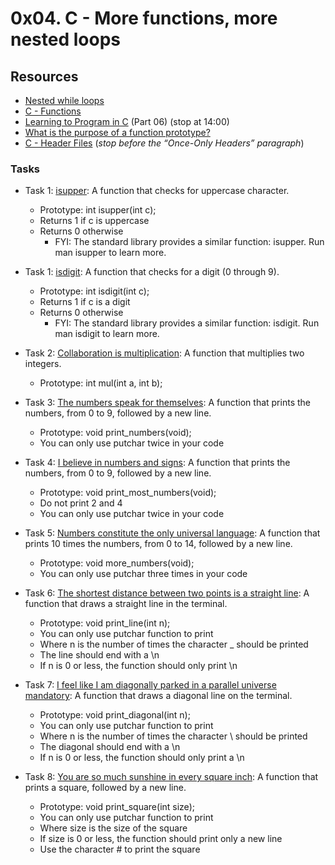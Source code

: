 # 0x04. C - More functions, more nested loops

## Resources
+ [Nested while loops](https://www.youtube.com/watch?v=Z3iGeQ1gIss)
+ [C - Functions](http://www.tutorialspoint.com/cprogramming/c_functions.htm)
+ [Learning to Program in C](https://www.youtube.com/watch?v=qMlnFwYdqIw) (Part 06) (stop at 14:00)
+ [What is the purpose of a function prototype?](https://www.geeksforgeeks.org/what-is-the-purpose-of-a-function-prototype/)
+ [C - Header Files](https://www.tutorialspoint.com/cprogramming/c_header_files.htm) (*stop before the “Once-Only Headers” paragraph*)

### Tasks
+ Task 1: [isupper](https://github.com/Hiluhree/alx-low_level_programming/blob/master/0x04-more_functions_nested_loops/0-isupper.c): A function that checks for uppercase character.</br>

	+ Prototype: int isupper(int c);
	+ Returns 1 if c is uppercase
	+ Returns 0 otherwise
		- FYI: The standard library provides a similar function: isupper. Run man isupper to learn more.
+ Task 1: [isdigit](https://github.com/Hiluhree/alx-low_level_programming/blob/master/0x04-more_functions_nested_loops/1-isdigit.c): A function that checks for a digit (0 through 9).</br>

	+ Prototype: int isdigit(int c);
	+ Returns 1 if c is a digit
	+ Returns 0 otherwise
		- FYI: The standard library provides a similar function: isdigit. Run man isdigit to learn more.
+ Task 2: [Collaboration is multiplication](https://github.com/Hiluhree/alx-low_level_programming/blob/master/0x04-more_functions_nested_loops/2-mul.c): A function that multiplies two integers.</br>

	+ Prototype: int mul(int a, int b);
+ Task 3: [The numbers speak for themselves](https://github.com/Hiluhree/alx-low_level_programming/blob/master/0x04-more_functions_nested_loops/3-print_numbers.c): A function that prints the numbers, from 0 to 9, followed by a new line.

	+ Prototype: void print_numbers(void);
	+ You can only use putchar twice in your code
+ Task 4: [I believe in numbers and signs](https://github.com/Hiluhree/alx-low_level_programming/blob/master/0x04-more_functions_nested_loops/4-print_most_numbers.c): A function that prints the numbers, from 0 to 9, followed by a new line.</br>

	+ Prototype: void print_most_numbers(void);
	+ Do not print 2 and 4
	+ You can only use putchar twice in your code
+ Task 5: [Numbers constitute the only universal language](https://github.com/Hiluhree/alx-low_level_programming/blob/master/0x04-more_functions_nested_loops/5-more_numbers.c): A function that prints 10 times the numbers, from 0 to 14, followed by a new line.

	+ Prototype: void more_numbers(void);
	+ You can only use putchar three times in your code
+ Task 6: [The shortest distance between two points is a straight line](https://github.com/Hiluhree/alx-low_level_programming/blob/master/0x04-more_functions_nested_loops/6-print_line.c): A function that draws a straight line in the terminal.

	+ Prototype: void print_line(int n);
	+ You can only use putchar function to print
	+ Where n is the number of times the character _ should be printed
	+ The line should end with a \n
	+ If n is 0 or less, the function should only print \n
+ Task 7: [I feel like I am diagonally parked in a parallel universe mandatory](https://github.com/Hiluhree/alx-low_level_programming/blob/master/0x04-more_functions_nested_loops/7-print_diagonal.c): A function that draws a diagonal line on the terminal.

	+ Prototype: void print_diagonal(int n);
	+ You can only use putchar function to print
	+ Where n is the number of times the character \ should be printed
	+ The diagonal should end with a \n
	+ If n is 0 or less, the function should only print a \n
+ Task 8: [You are so much sunshine in every square inch](): A function that prints a square, followed by a new line.

	+ Prototype: void print_square(int size);
	+ You can only use putchar function to print
	+ Where size is the size of the square
	+ If size is 0 or less, the function should print only a new line
	+ Use the character # to print the square
